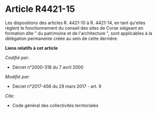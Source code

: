 # Article R4421-15

Les dispositions des articles R. 4421-10 à R. 4421-14, en tant qu'elles règlent le fonctionnement du conseil des sites de
Corse siégeant en formation dite " du patrimoine et de l'architecture ", sont applicables à la délégation permanente créée au
sein de cette dernière.

**Liens relatifs à cet article**

_Codifié par_:

  - Décret n°2000-318 du 7 avril 2000

_Modifié par_:

  - Décret n°2017-456 du 29 mars 2017 - art. 9

_Cite_:

  - Code général des collectivités territoriales
